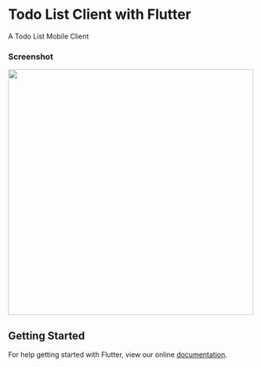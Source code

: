 # Todo List Client with Flutter

A Todo List Mobile Client

### Screenshot
<img src = "/resources/TODO_Screenshot.png" height = 500/>

## Getting Started

For help getting started with Flutter, view our online
[documentation](https://flutter.io/).
